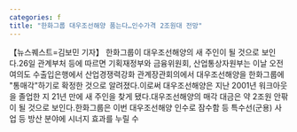 ```yaml
---
categories: f
title: "한화그룹 대우조선해양 품는다…인수가격 2조원대 전망"
---
```

【뉴스퀘스트=김보민 기자】 한화그룹이 대우조선해양의 새 주인이 될 것으로 보인다.26일 관계부처 등에 따르면 기획재정부와 금융위원회, 산업통상자원부는 이날 오전 여의도 수출입은행에서 산업경쟁력강화 관계장관회의에서 대우조선해양을 한화그룹에 "통매각"하기로 확정한 것으로 알려졌다.이로써 대우조선해양은 지난 2001년 워크아웃을 졸업한 지 21년 만에 새 주인을 찾게 됐다.대우조선해양의 매각 대금은 약 2조원 안팎이 될 것으로 보인다.한화그룹은 이번 대우조선해양 인수로 잠수함 등 특수선(군용) 사업 등 방산 분야에 시너지 효과를 누릴 수